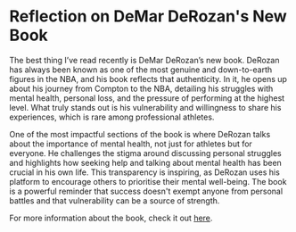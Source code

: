 
<!DOCTYPE html>
<html lang="en">
<head>
   <meta charset="UTF-8">
   <meta name="viewport" content="width=device-width, initial-scale=1.0">
   <title>The best thing I have read recently NBA all star DeMar DeRozan's New Book</title>
</head>
<body> 
<h1>Reflection on DeMar DeRozan's New Book</h1>
<p>The best thing I’ve read recently is DeMar DeRozan’s new book. DeRozan has always been known as one of the most genuine and down-to-earth figures in the NBA, and his book reflects that authenticity. In it, he opens up about his journey from Compton to the NBA, detailing his struggles with mental health, personal loss, and the pressure of performing at the highest level. What truly stands out is his vulnerability and willingness to share his experiences, which is rare among professional athletes.<p>
<p> One of the most impactful sections of the book is where DeRozan talks about the importance of mental health, not just for athletes but for everyone. He challenges the stigma around discussing personal struggles and highlights how seeking help and talking about mental health has been crucial in his own life. This transparency is inspiring, as DeRozan uses his platform to encourage others to prioritise their mental well-being. The book is a powerful reminder that success doesn't exempt anyone from personal battles and that vulnerability can be a source of strength.<p>    
<p> For more information about the book, check it out <a href="https://www.sportskeeda.com/basketball/above-noise-my-story-chasing-calm-review-demar-derozan-chronicles-life-struggles-amid-scintillating-success-remarkable-book" target="_blank">here</a>.</p>


